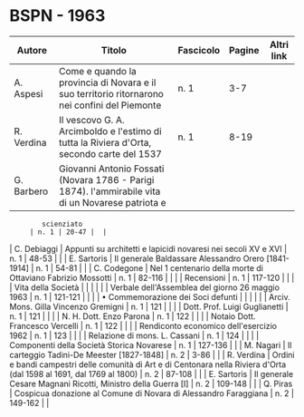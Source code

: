 # BSPN - 1963

| Autore     | Titolo                                                                                            | Fascicolo | Pagine | Altri link |
|------------|---------------------------------------------------------------------------------------------------|-----------|--------|------------|
| A. Aspesi  | Come e quando la provincia di Novara e il suo territorio ritornarono nei confini del Piemonte     | n. 1      | 3-7    |            |
| R. Verdina | Il vescovo G. A. Arcimboldo e l'estimo di tutta la Riviera d'Orta, secondo carte del 1537         | n. 1      | 8-19   |            |
| G. Barbero | Giovanni Antonio Fossati (Novara 1786 - Parigi 1874). l'ammirabile vita di un Novarese patriota e 

            scienziato
         | n. 1 | 20-47 |  |

| C. Debiaggi | Appunti su architetti e lapicidi novaresi nei secoli XV e XVI | n. 1 | 48-53 | |
| E. Sartoris | Il generale Baldassare Alessandro Orero [1841-1914] | n. 1 | 54-81 | |
| C. Codegone | Nel 1 centenario della morte di Ottaviano Fabrizio Mossotti | n. 1 | 82-116 | |
| | Recensioni | n. 1 | 117-120 | |
| | Vita della Società | | | |
| | Verbale dell'Assemblea del giorno 26 maggio 1963 | n. 1 | 121-121 | |
| | • Commemorazione dei Soci defunti | | | |
| | Arciv. Mons. Gilla Vincenzo Gremigni | n. 1 | 121 | |
| | Dott. Prof. Luigi Guglianetti | n. 1 | 121 | |
| | N. H. Dott. Enzo Parona | n. 1 | 122 | |
| | Notaio Dott. Francesco Vercelli | n. 1 | 122 | |
| | Rendiconto economico dell'esercizio 1962 | n. 1 | 123 | |
| | Relazione di mons. L. Cassani | n. 1 | 124 | |
| | Componenti della Società Storica Novarese | n. 1 | 127-136 | |
| M. Nagari | Il carteggio Tadini-De Meester [1827-1848] | n. 2 | 3-86 | |
| R. Verdina | Ordini e bandi campestri delle comunità di Art e di Centonara nella Riviera d'Orta (dal 1598 al 1691, dal 1769 al 1800)
| n. 2 | 87-108 | |
| E. Sartoris | Il generale Cesare Magnani Ricotti, Ministro della Guerra [I] | n. 2 | 109-148 | |
| Q. Piras | Cospicua donazione al Comune di Novara di Alessandro Faraggiana | n. 2 | 149-162 | |
